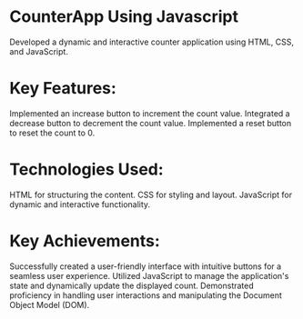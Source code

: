 # CounterApp Using Javascript
Developed a dynamic and interactive counter application using HTML, CSS, and JavaScript.

# Key Features:

Implemented an increase button to increment the count value.
Integrated a decrease button to decrement the count value.
Implemented a reset button to reset the count to 0.
# Technologies Used:

HTML for structuring the content.
CSS for styling and layout.
JavaScript for dynamic and interactive functionality.

# Key Achievements:

Successfully created a user-friendly interface with intuitive buttons for a seamless user experience.
Utilized JavaScript to manage the application's state and dynamically update the displayed count.
Demonstrated proficiency in handling user interactions and manipulating the Document Object Model (DOM).
